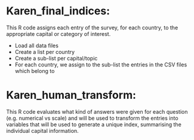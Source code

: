 # Karen_final_indices:
This R code assigns each entry of the survey, for each country, to the appropriate capital or category of interest. 

- Load all data files 
- Create a list per country
- Create a sub-list per capital/topic 
- For each country, we assign to the sub-list the entries in the CSV files which belong to 

# Karen_human_transform:
This R code evaluates what kind of answers were given for each question (e.g. numerical vs scale) and will be used to transform the entries into variables that will be used to generate a unique index, summarising the individual capital information. 
